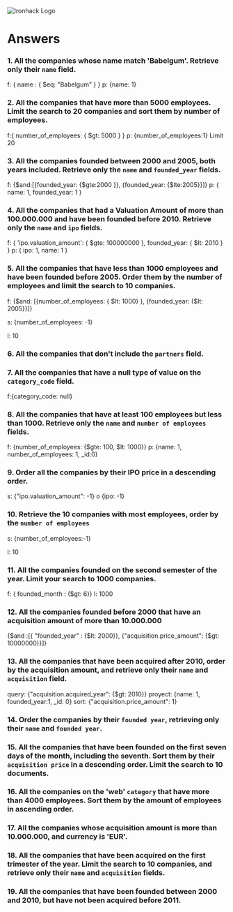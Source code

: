 ![Ironhack Logo](https://i.imgur.com/1QgrNNw.png)

# Answers

### 1. All the companies whose name match 'Babelgum'. Retrieve only their `name` field.

<!-- Your Code Goes Here -->
f: { name : { $eq: "Babelgum" } }
p: {name: 1}

### 2. All the companies that have more than 5000 employees. Limit the search to 20 companies and sort them by **number of employees**.

<!-- Your Code Goes Here -->
f:{ number_of_employees: { $gt: 5000 } }
p: {number_of_employees:1}
Limit 20
### 3. All the companies founded between 2000 and 2005, both years included. Retrieve only the `name` and `founded_year` fields.
f: {$and:[{founded_year: {$gte:2000 }}, {founded_year: {$lte:2005}}]}
p:  { name: 1, founded_year: 1 }  

### 4. All the companies that had a Valuation Amount of more than 100.000.000 and have been founded before 2010. Retrieve only the `name` and `ipo` fields.
f: { 'ipo.valuation_amount': { $gte: 100000000 }, founded_year: { $lt: 2010 } }
p: { ipo: 1, name: 1 }

<!-- Your Code Goes Here -->

### 5. All the companies that have less than 1000 employees and have been founded before 2005. Order them by the number of employees and limit the search to 10 companies.

f: {$and: [{number_of_employees: { $lt: 1000} }, {founded_year: {$lt: 2005}}]}

s: {number_of_employees: -1}

l: 10
### 6. All the companies that don't include the `partners` field.

<!-- Your Code Goes Here -->

### 7. All the companies that have a null type of value on the `category_code` field.
f:{category_code: null}

### 8. All the companies that have at least 100 employees but less than 1000. Retrieve only the `name` and `number of employees` fields.
f: {number_of_employees: {$gte: 100, $lt: 1000}}
p: {name: 1, number_of_employees: 1, _id:0}

### 9. Order all the companies by their IPO price in a descending order.
s: {"ipo.valuation_amount": -1}   o  {ipo: -1}
<!-- Your Code Goes Here -->

### 10. Retrieve the 10 companies with most employees, order by the `number of employees`
s: {number_of_employees:-1}

l: 10
<!-- Your Code Goes Here -->

### 11. All the companies founded on the second semester of the year. Limit your search to 1000 companies.
f: { founded_month : {$gt: 6}}
l: 1000

<!-- Your Code Goes Here -->

### 12. All the companies founded before 2000 that have an acquisition amount of more than 10.000.000
{$and :[{ "founded_year" : {$lt: 2000}}, {"acquisition.price_amount": {$gt: 10000000}}]}

### 13. All the companies that have been acquired after 2010, order by the acquisition amount, and retrieve only their `name` and `acquisition` field.
query: {"acquisition.acquired_year": {$gt: 2010}}
proyect: {name: 1, founded_year:1, _id: 0}
sort: {"acquisition.price_amount": 1}

<!-- Your Code Goes Here -->

### 14. Order the companies by their `founded year`, retrieving only their `name` and `founded year`.

<!-- Your Code Goes Here -->

### 15. All the companies that have been founded on the first seven days of the month, including the seventh. Sort them by their `acquisition price` in a descending order. Limit the search to 10 documents.

<!-- Your Code Goes Here -->

### 16. All the companies on the 'web' `category` that have more than 4000 employees. Sort them by the amount of employees in ascending order.

<!-- Your Code Goes Here -->

### 17. All the companies whose acquisition amount is more than 10.000.000, and currency is 'EUR'.

<!-- Your Code Goes Here -->

### 18. All the companies that have been acquired on the first trimester of the year. Limit the search to 10 companies, and retrieve only their `name` and `acquisition` fields.

<!-- Your Code Goes Here -->

### 19. All the companies that have been founded between 2000 and 2010, but have not been acquired before 2011.

<!-- Your Code Goes Here -->
